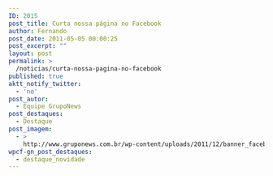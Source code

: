 ```yaml
---
ID: 2015
post_title: Curta nossa página no Facebook
author: Fernando
post_date: 2011-05-05 00:00:25
post_excerpt: ""
layout: post
permalink: >
  /noticias/curta-nossa-pagina-no-facebook
published: true
aktt_notify_twitter:
  - 'no'
post_autor:
  - Equipe GrupoNews
post_destaques:
  - Destaque
post_imagem:
  - >
    http://www.gruponews.com.br/wp-content/uploads/2011/12/banner_facebook.gif
wpcf-gn_post_destaques:
  - destaque_novidade
---
```

